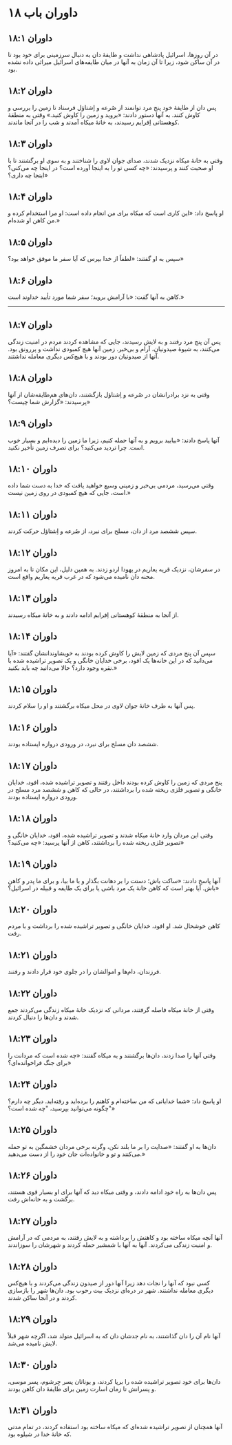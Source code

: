 # داوران باب ۱۸

## داوران ۱۸:۱

در آن روزها، اسرائیل پادشاهی نداشت و طایفهٔ دان به دنبال سرزمینی برای خود بود تا در آن ساکن شود، زیرا تا آن زمان به آنها در میان طایفه‌های اسرائیل میراثی داده نشده بود.

## داوران ۱۸:۲

پس دان از طایفهٔ خود پنج مرد توانمند از صُرعه و اِشتاؤل فرستاد تا زمین را بررسی و کاوش کنند. به آنها دستور دادند: «بروید و زمین را کاوش کنید.» وقتی به منطقهٔ کوهستانی اِفرایم رسیدند، به خانهٔ میکاه آمدند و شب را در آنجا ماندند.

## داوران ۱۸:۳

وقتی به خانهٔ میکاه نزدیک شدند، صدای جوان لاوی را شناختند و به سوی او برگشتند تا با او صحبت کنند و پرسیدند: «چه کسی تو را به اینجا آورده است؟ در اینجا چه می‌کنی؟ اینجا چه داری؟»

## داوران ۱۸:۴

او پاسخ داد: «این کاری است که میکاه برای من انجام داده است: او مرا استخدام کرده و من کاهن او شده‌ام.»

## داوران ۱۸:۵

سپس به او گفتند: «لطفاً از خدا بپرس که آیا سفر ما موفق خواهد بود؟»

## داوران ۱۸:۶

کاهن به آنها گفت: «با آرامش بروید؛ سفر شما مورد تأیید خداوند است.»

---

## داوران ۱۸:۷

پس آن پنج مرد رفتند و به لایش رسیدند، جایی که مشاهده کردند مردم در امنیت زندگی می‌کنند، به شیوهٔ صیدونیان، آرام و بی‌خبر. زمین آنها هیچ کمبودی نداشت و پررونق بود. آنها از صیدونیان دور بودند و با هیچ‌کس دیگری معامله نداشتند.

## داوران ۱۸:۸

وقتی به نزد برادرانشان در صُرعه و اِشتاؤل بازگشتند، دان‌های هم‌طایفه‌شان از آنها پرسیدند: «گزارش شما چیست؟»

## داوران ۱۸:۹

آنها پاسخ دادند: «بیایید برویم و به آنها حمله کنیم، زیرا ما زمین را دیده‌ایم و بسیار خوب است. چرا تردید می‌کنید؟ برای تصرف زمین تأخیر نکنید.

## داوران ۱۸:۱۰

وقتی می‌رسید، مردمی بی‌خبر و زمینی وسیع خواهید یافت که خدا به دست شما داده است، جایی که هیچ کمبودی در روی زمین نیست.»

## داوران ۱۸:۱۱

سپس ششصد مرد از دان، مسلح برای نبرد، از صُرعه و اِشتاؤل حرکت کردند.

## داوران ۱۸:۱۲

در سفرشان، نزدیک قریه یعاریم در یهودا اردو زدند. به همین دلیل، این مکان تا به امروز محنه دان نامیده می‌شود که در غرب قریه یعاریم واقع است.

## داوران ۱۸:۱۳

از آنجا به منطقهٔ کوهستانی اِفرایم ادامه دادند و به خانهٔ میکاه رسیدند.

## داوران ۱۸:۱۴

سپس آن پنج مردی که زمین لایش را کاوش کرده بودند به خویشاوندانشان گفتند: «آیا می‌دانید که در این خانه‌ها یک افود، برخی خدایان خانگی و یک تصویر تراشیده شده با نقره وجود دارد؟ حالا می‌دانید چه باید بکنید.»

## داوران ۱۸:۱۵

پس آنها به طرف خانهٔ جوان لاوی در محل میکاه برگشتند و او را سلام کردند.

## داوران ۱۸:۱۶

ششصد دان مسلح برای نبرد، در ورودی دروازه ایستاده بودند.

## داوران ۱۸:۱۷

پنج مردی که زمین را کاوش کرده بودند داخل رفتند و تصویر تراشیده شده، افود، خدایان خانگی و تصویر فلزی ریخته شده را برداشتند، در حالی که کاهن و ششصد مرد مسلح در ورودی دروازه ایستاده بودند.

## داوران ۱۸:۱۸

وقتی این مردان وارد خانهٔ میکاه شدند و تصویر تراشیده شده، افود، خدایان خانگی و تصویر فلزی ریخته شده را برداشتند، کاهن از آنها پرسید: «چه می‌کنید؟»

## داوران ۱۸:۱۹

آنها پاسخ دادند: «ساکت باش؛ دستت را بر دهانت بگذار و با ما بیا، و برای ما پدر و کاهن باش. آیا بهتر است که کاهن خانهٔ یک مرد باشی یا برای یک طایفه و قبیله در اسرائیل؟»

## داوران ۱۸:۲۰

کاهن خوشحال شد. او افود، خدایان خانگی و تصویر تراشیده شده را برداشت و با مردم رفت.

## داوران ۱۸:۲۱

فرزندان، دام‌ها و اموالشان را در جلوی خود قرار دادند و رفتند.

## داوران ۱۸:۲۲

وقتی از خانهٔ میکاه فاصله گرفتند، مردانی که نزدیک خانهٔ میکاه زندگی می‌کردند جمع شدند و دان‌ها را دنبال کردند.

## داوران ۱۸:۲۳

وقتی آنها را صدا زدند، دان‌ها برگشتند و به میکاه گفتند: «چه شده است که مردانت را برای جنگ فراخوانده‌ای؟»

## داوران ۱۸:۲۴

او پاسخ داد: «شما خدایانی که من ساخته‌ام و کاهنم را برده‌اید و رفته‌اید. دیگر چه دارم؟ چگونه می‌توانید بپرسید، "چه شده است؟"»

## داوران ۱۸:۲۵

دان‌ها به او گفتند: «صدایت را بر ما بلند نکن، وگرنه برخی مردان خشمگین به تو حمله می‌کنند و تو و خانواده‌ات جان خود را از دست می‌دهید.»

## داوران ۱۸:۲۶

پس دان‌ها به راه خود ادامه دادند، و وقتی میکاه دید که آنها برای او بسیار قوی هستند، برگشت و به خانه‌اش رفت.

## داوران ۱۸:۲۷

آنها آنچه میکاه ساخته بود و کاهنش را برداشته و به لایش رفتند، به مردمی که در آرامش و امنیت زندگی می‌کردند. آنها به آنها با شمشیر حمله کردند و شهرشان را سوزاندند.

## داوران ۱۸:۲۸

کسی نبود که آنها را نجات دهد زیرا آنها دور از صیدون زندگی می‌کردند و با هیچ‌کس دیگری معامله نداشتند. شهر در دره‌ای نزدیک بیت رحوب بود. دان‌ها شهر را بازسازی کردند و در آنجا ساکن شدند.

## داوران ۱۸:۲۹

آنها نام آن را دان گذاشتند، به نام جدشان دان که به اسرائیل متولد شد، اگرچه شهر قبلاً لایش نامیده می‌شد.

## داوران ۱۸:۳۰

دان‌ها برای خود تصویر تراشیده شده را برپا کردند، و یوناتان پسر جِرشوم، پسر موسی، و پسرانش تا زمان اسارت زمین برای طایفهٔ دان کاهن بودند.

## داوران ۱۸:۳۱

آنها همچنان از تصویر تراشیده شده‌ای که میکاه ساخته بود استفاده کردند، در تمام مدتی که خانهٔ خدا در شیلوه بود.
